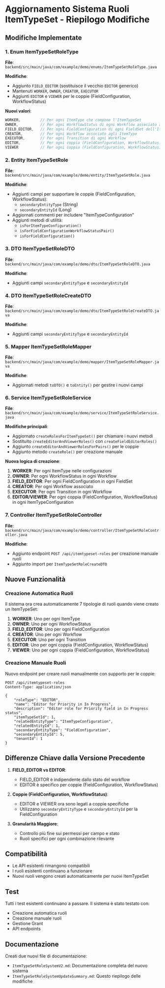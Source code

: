 # Aggiornamento Sistema Ruoli ItemTypeSet - Riepilogo Modifiche

## Modifiche Implementate

### 1. Enum ItemTypeSetRoleType
**File**: `backend/src/main/java/com/example/demo/enums/ItemTypeSetRoleType.java`

**Modifiche**:
- Aggiunto `FIELD_EDITOR` (sostituisce il vecchio `EDITOR` generico)
- Mantenuti `WORKER`, `OWNER`, `CREATOR`, `EXECUTOR`
- Aggiunti `EDITOR` e `VIEWER` per le coppie (FieldConfiguration, WorkflowStatus)

**Nuovi valori**:
```java
WORKER,         // Per ogni ItemType che compone l'ItemTypeSet
OWNER,          // Per ogni WorkflowStatus di ogni Workflow associato agli ItemType
FIELD_EDITOR,   // Per ogni FieldConfiguration di ogni FieldSet dell'ItemTypeSet
CREATOR,        // Per ogni Workflow associato agli ItemType
EXECUTOR,       // Per ogni Transition di ogni Workflow
EDITOR,         // Per ogni coppia (FieldConfiguration, WorkflowStatus) in ogni ItemTypeConfiguration
VIEWER          // Per ogni coppia (FieldConfiguration, WorkflowStatus) in ogni ItemTypeConfiguration
```

### 2. Entity ItemTypeSetRole
**File**: `backend/src/main/java/com/example/demo/entity/ItemTypeSetRole.java`

**Modifiche**:
- Aggiunti campi per supportare le coppie (FieldConfiguration, WorkflowStatus):
  - `secondaryEntityType` (String)
  - `secondaryEntityId` (Long)
- Aggiornati commenti per includere "ItemTypeConfiguration"
- Aggiunti metodi di utilità:
  - `isForItemTypeConfiguration()`
  - `isForFieldConfigurationWorkflowStatusPair()`
  - `isForFieldConfiguration()`

### 3. DTO ItemTypeSetRoleDTO
**File**: `backend/src/main/java/com/example/demo/dto/ItemTypeSetRoleDTO.java`

**Modifiche**:
- Aggiunti campi `secondaryEntityType` e `secondaryEntityId`

### 4. DTO ItemTypeSetRoleCreateDTO
**File**: `backend/src/main/java/com/example/demo/dto/ItemTypeSetRoleCreateDTO.java`

**Modifiche**:
- Aggiunti campi `secondaryEntityType` e `secondaryEntityId`

### 5. Mapper ItemTypeSetRoleMapper
**File**: `backend/src/main/java/com/example/demo/mapper/ItemTypeSetRoleMapper.java`

**Modifiche**:
- Aggiornati metodi `toDTO()` e `toEntity()` per gestire i nuovi campi

### 6. Service ItemTypeSetRoleService
**File**: `backend/src/main/java/com/example/demo/service/ItemTypeSetRoleService.java`

**Modifiche principali**:
- Aggiornato `createRolesForItemTypeSet()` per chiamare i nuovi metodi
- Sostituito `createEditorAndViewerRoles()` con `createFieldEditorRoles()`
- Aggiunto `createEditorAndViewerRolesForPairs()` per le coppie
- Aggiunto metodo `createRole()` per creazione manuale

**Nuova logica di creazione**:
1. **WORKER**: Per ogni ItemType nelle configurazioni
2. **OWNER**: Per ogni WorkflowStatus in ogni Workflow
3. **FIELD_EDITOR**: Per ogni FieldConfiguration in ogni FieldSet
4. **CREATOR**: Per ogni Workflow associato
5. **EXECUTOR**: Per ogni Transition in ogni Workflow
6. **EDITOR/VIEWER**: Per ogni coppia (FieldConfiguration, WorkflowStatus) in ogni ItemTypeConfiguration

### 7. Controller ItemTypeSetRoleController
**File**: `backend/src/main/java/com/example/demo/controller/ItemTypeSetRoleController.java`

**Modifiche**:
- Aggiunto endpoint `POST /api/itemtypeset-roles` per creazione manuale ruoli
- Aggiunto import per `ItemTypeSetRoleCreateDTO`

## Nuove Funzionalità

### Creazione Automatica Ruoli
Il sistema ora crea automaticamente 7 tipologie di ruoli quando viene creato un ItemTypeSet:

1. **WORKER**: Uno per ogni ItemType
2. **OWNER**: Uno per ogni WorkflowStatus
3. **FIELD_EDITOR**: Uno per ogni FieldConfiguration
4. **CREATOR**: Uno per ogni Workflow
5. **EXECUTOR**: Uno per ogni Transition
6. **EDITOR**: Uno per ogni coppia (FieldConfiguration, WorkflowStatus)
7. **VIEWER**: Uno per ogni coppia (FieldConfiguration, WorkflowStatus)

### Creazione Manuale Ruoli
Nuovo endpoint per creare ruoli manualmente con supporto per le coppie:

```http
POST /api/itemtypeset-roles
Content-Type: application/json

{
    "roleType": "EDITOR",
    "name": "Editor for Priority in In Progress",
    "description": "Editor role for Priority field in In Progress status",
    "itemTypeSetId": 1,
    "relatedEntityType": "ItemTypeConfiguration",
    "relatedEntityId": 1,
    "secondaryEntityType": "FieldConfiguration",
    "secondaryEntityId": 5,
    "tenantId": 1
}
```

## Differenze Chiave dalla Versione Precedente

1. **FIELD_EDITOR vs EDITOR**: 
   - FIELD_EDITOR è indipendente dallo stato del workflow
   - EDITOR è specifico per coppie (FieldConfiguration, WorkflowStatus)

2. **Coppie (FieldConfiguration, WorkflowStatus)**:
   - EDITOR e VIEWER ora sono legati a coppie specifiche
   - Utilizzano `secondaryEntityType` e `secondaryEntityId` per la FieldConfiguration

3. **Granularità Maggiore**:
   - Controllo più fine sui permessi per campo e stato
   - Ruoli specifici per ogni combinazione rilevante

## Compatibilità

- Le API esistenti rimangono compatibili
- I ruoli esistenti continuano a funzionare
- Nuovi ruoli vengono creati automaticamente per nuovi ItemTypeSet

## Test

Tutti i test esistenti continuano a passare. Il sistema è stato testato con:
- Creazione automatica ruoli
- Creazione manuale ruoli
- Gestione Grant
- API endpoints

## Documentazione

Creati due nuovi file di documentazione:
- `ItemTypeSetRoleSystemV2.md`: Documentazione completa del nuovo sistema
- `ItemTypeSetRoleSystemUpdateSummary.md`: Questo riepilogo delle modifiche


